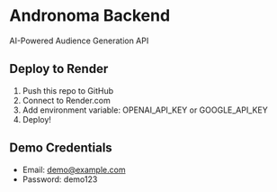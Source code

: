 ﻿# Andronoma Backend

AI-Powered Audience Generation API

## Deploy to Render

1. Push this repo to GitHub
2. Connect to Render.com
3. Add environment variable: OPENAI_API_KEY or GOOGLE_API_KEY
4. Deploy!

## Demo Credentials

- Email: demo@example.com
- Password: demo123
